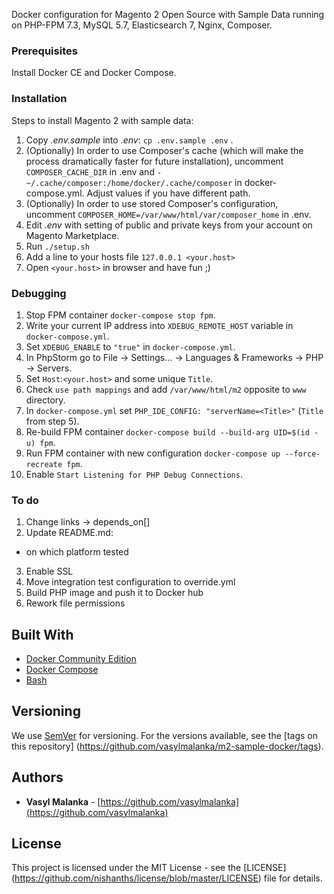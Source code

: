 Docker configuration for Magento 2 Open Source with Sample Data running on PHP-FPM 7.3, MySQL 5.7, Elasticsearch 7,
Nginx, Composer.

### Prerequisites

Install Docker CE and Docker Compose.

### Installation

Steps to install Magento 2 with sample data:

1. Copy *.env.sample* into *.env*: `cp .env.sample .env` .
2. (Optionally) In order to use Composer's cache (which will make the process dramatically faster for future
installation), uncomment `COMPOSER_CACHE_DIR` in .env and `- ~/.cache/composer:/home/docker/.cache/composer` in
docker-compose.yml. Adjust values if you have different path.
3. (Optionally) In order to use stored Composer's configuration, uncomment
`COMPOSER_HOME=/var/www/html/var/composer_home` in .env.
4. Edit *.env* with setting of public and private keys from your account on Magento Marketplace.
5. Run `./setup.sh`
6. Add a line to your hosts file `127.0.0.1 <your.host>`
7. Open `<your.host>` in browser and have fun ;)

### Debugging

1. Stop FPM container `docker-compose stop fpm`.
2. Write your current IP address into `XDEBUG_REMOTE_HOST` variable in `docker-compose.yml`.
3. Set `XDEBUG_ENABLE` to `"true"` in `docker-compose.yml`.
4. In PhpStorm go to File -> Settings... -> Languages & Frameworks -> PHP -> Servers.
5. Set `Host`:`<your.host>` and some unique `Title`.
6. Check `use path mappings` and add `/var/www/html/m2` opposite to `www` directory.
7. In `docker-compose.yml` set `PHP_IDE_CONFIG: "serverName=<Title>"` (`Title` from step 5).
8. Re-build FPM container `docker-compose build --build-arg UID=$(id -u) fpm`.
9. Run FPM container with new configuration `docker-compose up --force-recreate fpm`.
10. Enable `Start Listening for PHP Debug Connections`.

### To do
1. Change links -> depends_on[]
2. Update README.md:
  - on which platform tested
3. Enable SSL
4. Move integration test configuration to override.yml
5. Build PHP image and push it to Docker hub
6. Rework file permissions

## Built With

* [Docker Community Edition](https://docs.docker.com/install/)
* [Docker Compose](https://docs.docker.com/compose/)
* [Bash](https://www.gnu.org/software/bash/)

## Versioning

We use [SemVer](http://semver.org/) for versioning. For the versions available, see the [tags on this repository]
(https://github.com/vasylmalanka/m2-sample-docker/tags). 

## Authors

* **Vasyl Malanka** - [https://github.com/vasylmalanka](https://github.com/vasylmalanka)

## License

This project is licensed under the MIT License - see the [LICENSE]
(https://github.com/nishanths/license/blob/master/LICENSE) file for details.
